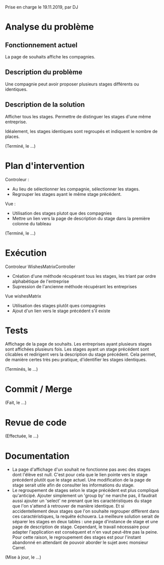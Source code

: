 Prise en charge le 19.11.2019, par DJ

# Analyse du problème

## Fonctionnement actuel

La page de souhaits affiche les compagnies.

## Description du problème

Une compagnie peut avoir proposer plusieurs stages différents ou identiques.

## Description de la solution

Afficher tous les stages. Permettre de distinguer les stages d'une même entreprise.

Idéalement, les stages identiques sont regroupés et indiquent le nombre de places.

(Terminé, le ...)

# Plan d'intervention

Controleur :
* Au lieu de sélectionner les compagnie, sélectionner les stages.
* Regrouper les stages ayant le même stage précédent.

Vue :
* Utilisation des stages plutot que des compagnies
* Mettre un lien vers la page de description du stage dans la première colonne du tableau

(Terminé, le ...)

# Exécution

Controleur WishesMatrixController
* Création d'une méthode récupérant tous les stages, les triant par ordre alphabétique de l'entreprise
* Supression de l'ancienne méthode récupérant les entreprises

Vue wishesMatrix
* Utilisation des stages plutôt ques compagnies
* Ajout d'un lien vers le stage précédent s'il existe

# Tests

Affichage de la page de souhaits.
Les entreprises ayant plusieurs stages sont affichées plusieurs fois.
Les stages ayant un stage précédent sont clicables et redirigent vers la description du stage précédent.
Cela permet, de manière certes très peu pratique, d'identifier les stages identiques.

(Terminés, le ...)

# Commit / Merge

(Fait, le ...)

# Revue de code

(Effectuée, le ...)

# Documentation

* La page d'affichage d'un souhait ne fonctionne pas avec des stages dont l'élève est null. 
C'est pour cela que le lien pointe vers le stage précédent plutôt que le stage actuel. 
Une modification de la page de stage serait utile afin de consulter les informations du stage.
* Le regroupement de stages selon le stage précédent est plus compliqué qu'anticipé. 
Ajouter simplement un 'group by' ne marche pas, il faudrait aussi ajouter un 'select' ne prenant que les caractéristiques du stage que l'on s'attend à retrouver de manière identique.
Et si accidentellement deux stages que l'on souhaite regrouper diffèrent dans ces caractéristiques, la requête échouera.
La meilleure solution serait de séparer les stages en deux tables : une page d'instance de stage et une page de description de stage. 
Cependant, le travail nécessaire pour adapter l'application est conséquent et n'en vaut peut-être pas la peine. 
Pour cette raison, le regroupement des stages est pour l'instant abandonné en attendant de pouvoir aborder le sujet avec monsieur Carrel.

(Mise à jour, le ...)